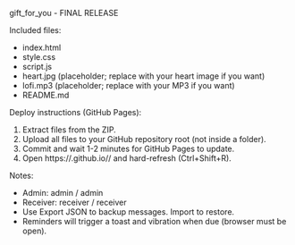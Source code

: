 gift_for_you - FINAL RELEASE

Included files:
- index.html
- style.css
- script.js
- heart.jpg (placeholder; replace with your heart image if you want)
- lofi.mp3 (placeholder; replace with your MP3 if you want)
- README.md

Deploy instructions (GitHub Pages):
1. Extract files from the ZIP.
2. Upload all files to your GitHub repository root (not inside a folder).
3. Commit and wait 1-2 minutes for GitHub Pages to update.
4. Open https://<your-username>.github.io/<repo-name>/ and hard-refresh (Ctrl+Shift+R).

Notes:
- Admin: admin / admin
- Receiver: receiver / receiver
- Use Export JSON to backup messages. Import to restore.
- Reminders will trigger a toast and vibration when due (browser must be open).
